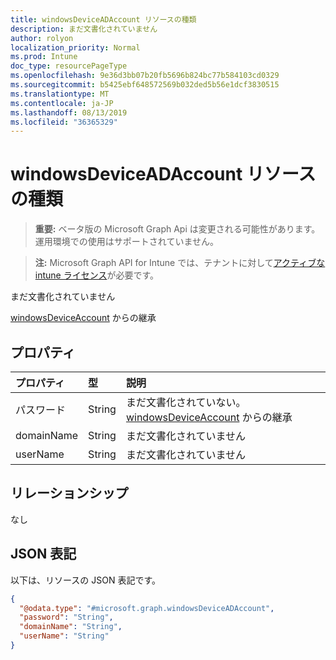```yaml
---
title: windowsDeviceADAccount リソースの種類
description: まだ文書化されていません
author: rolyon
localization_priority: Normal
ms.prod: Intune
doc_type: resourcePageType
ms.openlocfilehash: 9e36d3bb07b20fb5696b824bc77b584103cd0329
ms.sourcegitcommit: b5425ebf648572569b032ded5b56e1dcf3830515
ms.translationtype: MT
ms.contentlocale: ja-JP
ms.lasthandoff: 08/13/2019
ms.locfileid: "36365329"
---
```

# <a name="windowsdeviceadaccount-resource-type"></a>windowsDeviceADAccount リソースの種類

> **重要:** ベータ版の Microsoft Graph Api は変更される可能性があります。運用環境での使用はサポートされていません。

> **注:** Microsoft Graph API for Intune では、テナントに対して[アクティブな intune ライセンス](https://go.microsoft.com/fwlink/?linkid=839381)が必要です。

まだ文書化されていません


[windowsDeviceAccount](../resources/intune-devices-windowsdeviceaccount.md) からの継承

## <a name="properties"></a>プロパティ
|プロパティ|型|説明|
|:---|:---|:---|
|パスワード|String|まだ文書化されていない。[windowsDeviceAccount](../resources/intune-devices-windowsdeviceaccount.md) からの継承|
|domainName|String|まだ文書化されていません|
|userName|String|まだ文書化されていません|

## <a name="relationships"></a>リレーションシップ
なし

## <a name="json-representation"></a>JSON 表記
以下は、リソースの JSON 表記です。
<!-- {
  "blockType": "resource",
  "@odata.type": "microsoft.graph.windowsDeviceADAccount"
}
-->
``` json
{
  "@odata.type": "#microsoft.graph.windowsDeviceADAccount",
  "password": "String",
  "domainName": "String",
  "userName": "String"
}
```



